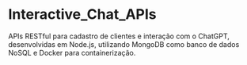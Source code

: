 # Interactive_Chat_APIs
APIs RESTful para cadastro de clientes e interação com o ChatGPT, desenvolvidas em Node.js, utilizando MongoDB como banco de dados NoSQL e Docker para containerização.
